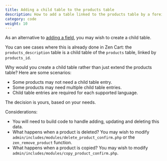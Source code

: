 ```yaml
---
title: Adding a child table to the products table 
description: How to add a table linked to the products table by a foreign key 
category: code
weight: 10
---
```


As an alternative to [adding a field](/dev/code/add_field_products/), you may wish to create a child table. 

You can see cases where this is already done in Zen Cart: the `products_description` table is a child table of the `products` table, linked by `products_id`.

Why would you create a child table rather than just extend the products table?  Here are some scenarios: 

- Some products may not need a child table entry. 
- Some products may need multiple child table entries. 
- Child table entries are required for each supported language. 

The decision is yours, based on your needs.  

Considerations: 
- You will need to build code to handle adding, updating and deleting this data.
- What happens when a product is deleted?  You may wish to modify `admin/includes/modules/delete_product_confirm.php` or the `zen_remove_product` function. 
- What happens when a product is copied?  You may wish to modify `admin/includes/modules/copy_product_confirm.php`. 


